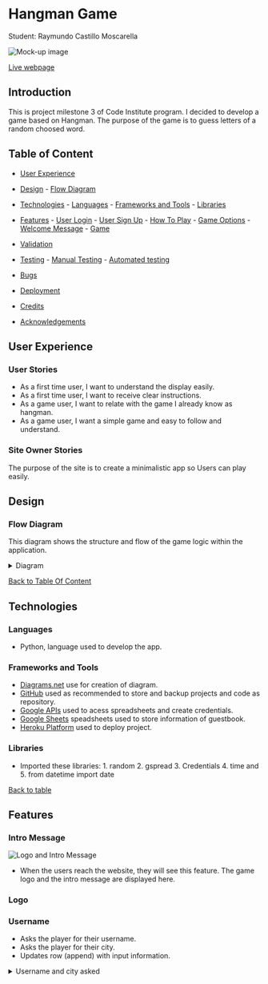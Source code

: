 # Hangman Game

Student: Raymundo Castillo Moscarella

![Mock-up image](/doc/xxxx.png)

 [Live webpage](https://.herokuapp.com)

## Introduction

This is project milestone 3 of Code Institute program. I decided to develop a game based on Hangman. The purpose of the game is to guess letters of a random choosed word.

## Table of Content
* [User Experience](#user-experience)

* [Design](#design)
        -  [Flow Diagram](#flow-diagram)
* [Technologies](#technologies)
        - [Languages](#languages)
        - [Frameworks and Tools](#frameworks-and-tools)
        - [Libraries](#libraries)
* [Features](#features)
        - [User Login](#user-login)
        - [User Sign Up](#user-sign-up)
        - [How To Play](#how-to-play)
        - [Game Options](#game-options)
        - [Welcome Message](#welcome-message)
        - [Game](#game)
* [Validation](#validation)
* [Testing](#testing)
        - [Manual Testing](#manual-testing)
        - [Automated testing](#automated-testing)
* [Bugs](#bugs)
* [Deployment](#deployment)
* [Credits](#credits)
* [Acknowledgements](#acknowledgements)


## User Experience
 
### User Stories
 
* As a first time user, I want to understand the display easily.
* As a first time user, I want to receive clear instructions.
* As a game user, I want to relate with the game I already know as hangman.
* As a game user, I want a simple game and easy to follow and understand.
 
### Site Owner Stories
 
The purpose of the site is to create a minimalistic app so Users can play easily.
 
## Design
 
### Flow Diagram
This diagram shows the structure and flow of the game logic within the application.
 
<details><summary>Diagram</summary>
<img src="documentation/diagram.png">
</details>
 
[Back to Table Of Content](#table-of-content)

## Technologies

### Languages
- Python, language used to develop the app.
 
### Frameworks and Tools
- [Diagrams.net](https://app.diagrams.net/) use for creation of diagram.
- [GitHub](https://github.com/) used as recommended to store and backup projects and code as repository.
- [Google APIs](https://cloud.google.com/cloud-console/) used to acess spreadsheets and create credentials.
- [Google Sheets](https://www.google.co.uk/sheets/about/) speadsheets used to store information of guestbook.
- [Heroku Platform](https://dashboard.heroku.com/) used to deploy project.
 
 ### Libraries

 - Imported these libraries: 1. random 2. gspread 3. Credentials 4. time and 5. from datetime import date

 [Back to table](#table-of-content)

## Features
 
### Intro Message
 
![Logo and Intro Message](./assets/images/readme/hangman-feature-1.jpg)
 
* When the users reach the website, they will see this feature. The game logo and the intro message are displayed here.<br>

### Logo 
 
### Username
- Asks the player for their username.
- Asks the player for their city.
- Updates row (append) with input information.
 
<details>
<summary>Username and city asked</summary>
 

### Guestbook
![Leaderboard](guestbook.png)
* The Leaderboard shows the 15 players with the best scores.
 
<details>
<summary>Player Database Screenshot</summary>
 
![Player Database](documentation/guestbook.png)
</details>
 

 
### Game
- Displays the title created for the game.
- Displays the numbers of lives remaining for the player.
- Displays the Letters that have already been used within this game.
- Displays the status of the gallows and the man getting hung.
- Displays the status of the word being guessed.
- Displays a warning when an invalid character is entered.
- Tells the player when the enter a letter that is not in the word.
- Provides feedback when the game has been won.
- Gives the option to play again and prints the users total when the next game starts.
- User stories covered: 1, 5, 6, 7, 8, 12, 13
 
 

 
### Hangman Stage 1
![Game Feature](./assets/images/readme/hangman-feature-5.jpg)<br><br>
 
This feature displays where the main scene happens. Here the user can play and see the following information about the game:
* Numbers of letters chosen by the computer
* Hangman stages
* Letters guessed right
* Letters guessed wrong
* Current score
* Current number of attempts
* Input to guess a letter or a full word
* Input letters to either guess a letter only or the full word
 
<details>
<summary>Game Screenshot</summary>
 
![Game](documentation/hangmanstages.png)
</details>
<details>
 
[Back](#table-of-content)

## Testing

### Manual Testing
After testing user stories, I went ahead to run the program several times and asked close people to play it as well.

### Validator
 
The [PEP8](http://pep8online.com/) Validator Service was used to validate every Python file in the project to ensure there were no syntax errors in the project.
 
![PEP8](/hangman-pep8-results.png)
* No errors or warnings were found during the testing of the code in PEP8

## Bugs
 
debug
printint 2 times hanman image
deleted it from line 101 of code, it was repeated
 
issues with position of variable word
trying several times
 
[Back](#table-of-content)

## Deployment
 
### Heroku
This application has been deployed from GitHub to Heroku by following the steps:
 
 
[Back to Table Of Content](#table-of-content)




